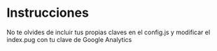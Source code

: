# Instrucciones

No te olvides de incluir tus propias claves en el config.js y modificar el index.pug con tu clave de Google Analytics